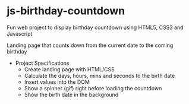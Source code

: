 # js-birthday-countdown
Fun web project to display birthday countdown using HTML5, CSS3 and Javascript


Landing page that counts down from the current date to the coming birthday

   * Project Specifications
      * Create landing page with HTML/CSS
      * Calculate the days, hours, mins and seconds to the birth date
      * Insert values into the DOM
      * Show a spinner (gif) right before loading the countdown
      * Show the birth date in the background
